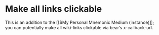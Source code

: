 # Make all links clickable	
This is an addition to the [[$My Personal Mnemonic Medium (instance)]]; you can potentially make all wiki-links clickable via bear’s x-callback-url.

<!-- {BearID:9376F413-B9A1-49BB-81A0-5E59773506A9-810-000000B9D1E538CC} -->
